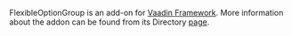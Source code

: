 FlexibleOptionGroup is an add-on for [Vaadin Framework](http://vaadin.com). More information about the addon can be found from its Directory [page](http://vaadin.com/addon/flexibleoptiongroup).
